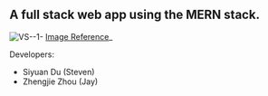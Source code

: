 ## A full stack web app using the MERN stack.

![VS--1-](https://user-images.githubusercontent.com/72354860/172034569-7bb1f23e-0108-4eb3-baaa-288047f97bff.jpeg)
[Image Reference](https://www.imaginarycloud.com/blog/what-is-mern-stack-and-how-does-it-work/)_

Developers:
* Siyuan Du (Steven)
* Zhengjie Zhou (Jay)
